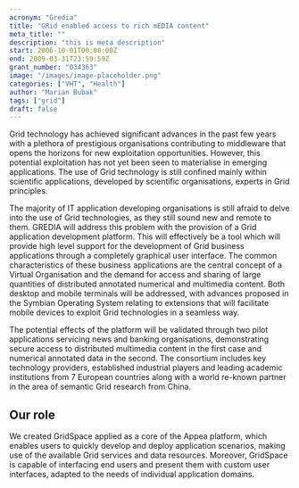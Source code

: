 ```yaml
---
acronym: "Gredia"
title: "GRid enabled access to rich mEDIA content"
meta_title: ""
description: "this is meta description"
start: 2006-10-01T00:00:00Z
end: 2009-03-31T23:59:59Z
grant_number: "034363"
image: "/images/image-placeholder.png"
categories: ["VHT", "Health"]
author: "Marian Bubak"
tags: ["grid"]
draft: false
---
```


Grid technology has achieved significant advances in the past few years with a
plethora of prestigious organisations contributing to middleware that opens the
horizons for new exploitation opportunities. However, this potential
exploitation has not yet been seen to materialise in emerging applications. The
use of Grid technology is still confined mainly within scientific applications,
developed by scientific organisations, experts in Grid principles.

The majority of IT application developing organisations is still afraid to delve
into the use of Grid technologies, as they still sound new and remote to them.
GREDIA will address this problem with the provision of a Grid application
development platform. This will effectively be a tool which will provide high
level support for the development of Grid business applications through a
completely graphical user interface. The common characteristics of these
business applications are the central concept of a Virtual Organisation and the
demand for access and sharing of large quantities of distributed annotated
numerical and multimedia content. Both desktop and mobile terminals will be
addressed, with advances proposed in the Symbian Operating System relating to
extensions that will facilitate mobile devices to exploit Grid technologies in a
seamless way.

The potential effects of the platform will be validated through two pilot
applications servicing news and banking organisations, demonstrating secure
access to distributed multimedia content in the first case and numerical
annotated data in the second. The consortium includes key technology providers,
established industrial players and leading academic institutions from 7 European
countries along with a world re-known partner in the area of semantic Grid
research from China.

## Our role

We created GridSpace applied as a core of the Appea platform, which
enables users to quickly develop and deploy application scenarios, making use of
the available Grid services and data resources. Moreover, GridSpace is capable
of interfacing end users and present them with custom user interfaces, adapted
to the needs of individual application domains.

